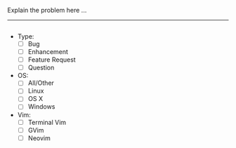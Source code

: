 <!--
### Before Submitting

- You checked the [faq](https://github.com/junegunn/vim-plug/wiki/faq) for common problems.
- Check your [requirements](https://github.com/junegunn/vim-plug/wiki/requirements) are satisfied.
- You are not going to suggest vim-plug manage itself like Vundle, see #240, #364, #367 ...
-->

Explain the problem here ...

------------------------------

<!-- Put the contents of `:version` below -->
```

```

<!-- Check all that apply. -->
- Type:
    - [ ] Bug
    - [ ] Enhancement
    - [ ] Feature Request
    - [ ] Question
- OS:
    - [ ] All/Other
    - [ ] Linux
    - [ ] OS X
    - [ ] Windows
- Vim:
    - [ ] Terminal Vim
    - [ ] GVim
    - [ ] Neovim
